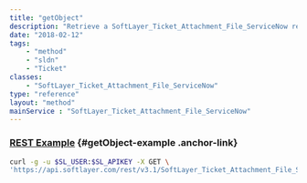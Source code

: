 ```yaml
---
title: "getObject"
description: "Retrieve a SoftLayer_Ticket_Attachment_File_ServiceNow record."
date: "2018-02-12"
tags:
    - "method"
    - "sldn"
    - "Ticket"
classes:
    - "SoftLayer_Ticket_Attachment_File_ServiceNow"
type: "reference"
layout: "method"
mainService : "SoftLayer_Ticket_Attachment_File_ServiceNow"
---
```


### [REST Example](#getObject-example) <a href="/article/rest/"><i class="fas fa-question"></i></a> {#getObject-example .anchor-link} 
```bash
curl -g -u $SL_USER:$SL_APIKEY -X GET \
'https://api.softlayer.com/rest/v3.1/SoftLayer_Ticket_Attachment_File_ServiceNow/{SoftLayer_Ticket_Attachment_File_ServiceNowID}/getObject'
```
